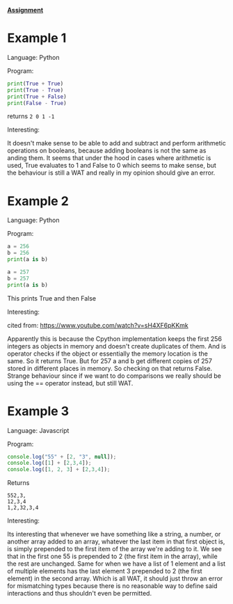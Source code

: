 [**Assignment**](https://cs.brown.edu/courses/csci1730/2022/wat.html)

# Example 1
Language: Python

Program:
```python
print(True + True)
print(True - True)
print(True + False)
print(False - True)
```
returns `2 0 1 -1`

Interesting:

It doesn't make sense to be able to add and subtract and perform arithmetic operations on booleans, because adding booleans is not the same as anding them. It seems that under the hood in cases where arithmetic is used, True evaluates to 1 and False to 0 which seems to make sense, but the behaviour is still a WAT and really in my opinion should give an error.

# Example 2
Language: Python

Program:
```python
a = 256
b = 256
print(a is b)

a = 257
b = 257
print(a is b)
```

This prints True and then False

Interesting:

cited from: https://www.youtube.com/watch?v=sH4XF6pKKmk

Apparently this is because the Cpython implementation keeps the first 256 integers as objects in memory and doesn't create duplicates of them. And is operator checks if the object or essentially the memory location is the same. So it returns True. But for 257 a and b get different copies of 257 stored in different places in memory. So checking on that returns False. Strange behaviour since if we want to do comparisons we really should be using the == operator instead, but still WAT.

# Example 3

Language: Javascript

Program: 
```javascript
console.log("55" + [2, "3", null]);
console.log([1] + [2,3,4]);
console.log([1, 2, 3] + [2,3,4]);
```

Returns
```
552,3,
12,3,4
1,2,32,3,4
```

Interesting:

Its interesting that whenever we have something like a string, a number, or another array added to an array, whatever the last item in that first object is, is simply prepended to the first item of the array we're adding to it. We see that in the first one 55 is prepended to 2 (the first item in the array), while the rest are unchanged. Same for when we have a list of 1 element and a list of multiple elements has the last element 3 prepended to 2 (the first element) in the second array. Which is all WAT, it should just throw an error for mismatching types because there is no reasonable way to define said interactions and thus shouldn't even be permitted.
